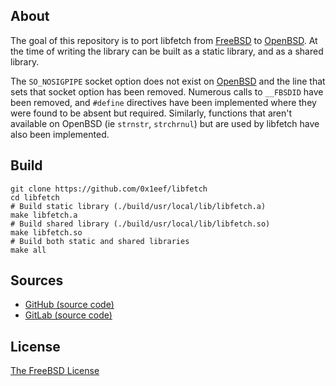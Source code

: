 ## About

The goal of this repository is to port libfetch from
[FreeBSD](https://freebsd.org)
to
[OpenBSD](https://openbsd.org).
At the time of writing the library can be built as a static library,
and as a shared library.

The `SO_NOSIGPIPE` socket option does not exist on
[OpenBSD](https://openbsd.org)
and the line that sets that socket option has been removed. Numerous
calls to `__FBSDID` have been removed, and `#define` directives
have been implemented where they were found to be absent but required.
Similarly, functions that aren't available on OpenBSD (ie `strnstr`,
`strchrnul`) but are used by libfetch have also been implemented.

## Build

    git clone https://github.com/0x1eef/libfetch
    cd libfetch
    # Build static library (./build/usr/local/lib/libfetch.a)
    make libfetch.a
    # Build shared library (./build/usr/local/lib/libfetch.so)
    make libfetch.so
    # Build both static and shared libraries
    make all

## Sources

* [GitHub (source code)](https://github.com/0x1eef/libfetch)
* [GitLab (source code)](https://gitlab.com/0x1eef/libfetch)

## License

[The FreeBSD License](https://www.freebsd.org/copyright/freebsd-license/)






